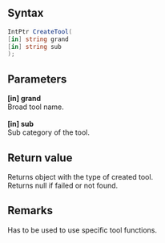 ## Syntax
```c#
IntPtr CreateTool(
[in] string grand
[in] string sub
);
```   
## Parameters
**[in] grand**   
Broad tool name.   
<br>
**[in] sub**   
Sub category of the tool.
## Return value
Returns object with the type of created tool.   
Returns null if failed or not found.   
## Remarks
Has to be used to use specific tool functions.
